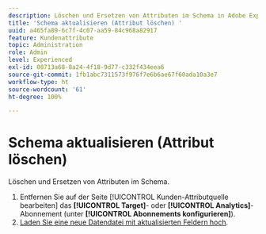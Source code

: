 ```yaml
---
description: Löschen und Ersetzen von Attributen im Schema in Adobe Experience Cloud.
title: 'Schema aktualisieren (Attribut löschen) '
uuid: a465fa89-6c7f-4c07-aa59-84c968a82917
feature: Kundenattribute
topic: Administration
role: Admin
level: Experienced
exl-id: 08713a68-8a24-4f18-9d77-c332f434eea6
source-git-commit: 1fb1abc7311573f976f7e6b6ae67f60ada10a3e7
workflow-type: ht
source-wordcount: '61'
ht-degree: 100%

---
```


# Schema aktualisieren (Attribut löschen)

Löschen und Ersetzen von Attributen im Schema.

1. Entfernen Sie auf der Seite [!UICONTROL Kunden-Attributquelle bearbeiten] das **[!UICONTROL Target]**- oder **[!UICONTROL Analytics]**-Abonnement (unter **[!UICONTROL Abonnements konfigurieren]**).
1. [Laden Sie eine neue Datendatei mit aktualisierten Feldern hoch](t-crs-usecase.md#task_BCC327B2A0EF4A1BBB2934013AB92B78).
